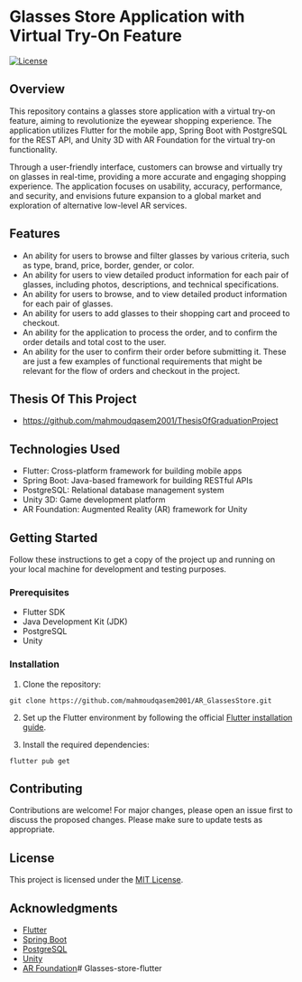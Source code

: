 # Glasses Store Application with Virtual Try-On Feature

[![License](https://img.shields.io/badge/License-MIT-blue.svg)](LICENSE)

## Overview

This repository contains a glasses store application with a virtual try-on feature, aiming to revolutionize the eyewear shopping experience. The application utilizes Flutter for the mobile app, Spring Boot with PostgreSQL for the REST API, and Unity 3D with AR Foundation for the virtual try-on functionality.

Through a user-friendly interface, customers can browse and virtually try on glasses in real-time, providing a more accurate and engaging shopping experience. The application focuses on usability, accuracy, performance, and security, and envisions future expansion to a global market and exploration of alternative low-level AR services.

## Features

- 	An ability for users to browse and filter glasses by various criteria, such as type, brand, price, border, gender, or color.
- 	An ability for users to view detailed product information for each pair of glasses, including photos, descriptions, and technical specifications.
- 	An ability for users to browse, and to view detailed product information for each pair of glasses.
- 	An ability for users to add glasses to their shopping cart and proceed to checkout.
- 	An ability for the application to process the order, and to confirm the order details and total cost to the user.
- 	An ability for the user to confirm their order before submitting it.
 These are just a few examples of functional requirements that might be relevant for the flow of orders and checkout in the project. 

## Thesis Of This Project

- https://github.com/mahmoudqasem2001/ThesisOfGraduationProject

## Technologies Used

- Flutter: Cross-platform framework for building mobile apps
- Spring Boot: Java-based framework for building RESTful APIs
- PostgreSQL: Relational database management system
- Unity 3D: Game development platform
- AR Foundation: Augmented Reality (AR) framework for Unity

## Getting Started

Follow these instructions to get a copy of the project up and running on your local machine for development and testing purposes.

### Prerequisites

- Flutter SDK 
- Java Development Kit (JDK) 
- PostgreSQL 
- Unity 

### Installation

1. Clone the repository:

```
git clone https://github.com/mahmoudqasem2001/AR_GlassesStore.git
```

2. Set up the Flutter environment by following the official [Flutter installation guide](https://flutter.dev/docs/get-started/install).

3. Install the required dependencies:

```
flutter pub get
```

## Contributing

Contributions are welcome! For major changes, please open an issue first to discuss the proposed changes. Please make sure to update tests as appropriate.

## License

This project is licensed under the [MIT License](LICENSE).

## Acknowledgments

- [Flutter](https://flutter.dev/)
- [Spring Boot](https://spring.io/projects/spring-boot)
- [PostgreSQL](https://www.postgresql.org/)
- [Unity](https://unity.com/)
- [AR Foundation](https://unity.com/unity/features/arfoundation)# Glasses-store-flutter
